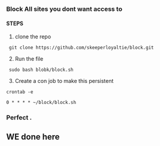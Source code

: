 ### Block All sites you dont want access to

#### STEPS

1. clone the repo 

``` git clone https://github.com/skeeperloyaltie/block.git```

2. Run the file

``` sudo bash blobk/block.sh```

3. Create a con job to make this persistent

```crontab -e```

```0 * * * * ~/block/block.sh```

### Perfect . 

## WE done here